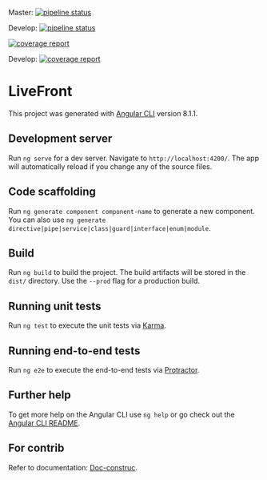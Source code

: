 Master: [![pipeline status](https://gitlab.com/JeffReb/live-front/badges/master/pipeline.svg)](https://gitlab.com/JeffReb/live-front/commits/master)

Develop: [![pipeline status](https://gitlab.com/JeffReb/live-front/badges/develop/pipeline.svg)](https://gitlab.com/JeffReb/live-front/commits/develop)

[![coverage report](https://gitlab.com/JeffReb/live-front/badges/master/coverage.svg)](https://gitlab.com/JeffReb/live-front/commits/master)

Develop: [![coverage report](https://gitlab.com/JeffReb/live-front/badges/develop/coverage.svg)](https://gitlab.com/JeffReb/live-front/commits/develop)

# LiveFront

This project was generated with [Angular CLI](https://github.com/angular/angular-cli) version 8.1.1.

## Development server

Run `ng serve` for a dev server. Navigate to `http://localhost:4200/`. The app will automatically reload if you change any of the source files.

## Code scaffolding

Run `ng generate component component-name` to generate a new component. You can also use `ng generate directive|pipe|service|class|guard|interface|enum|module`.

## Build

Run `ng build` to build the project. The build artifacts will be stored in the `dist/` directory. Use the `--prod` flag for a production build.

## Running unit tests

Run `ng test` to execute the unit tests via [Karma](https://karma-runner.github.io).

## Running end-to-end tests

Run `ng e2e` to execute the end-to-end tests via [Protractor](http://www.protractortest.org/).

## Further help

To get more help on the Angular CLI use `ng help` or go check out the [Angular CLI README](https://github.com/angular/angular-cli/blob/master/README.md).

## For contrib

Refer to documentation: [Doc-construc](doc-construct/README.md).
